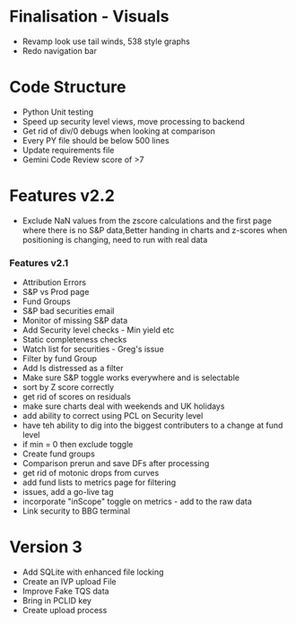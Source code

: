 # Finalisation - Visuals

- Revamp look use tail winds, 538 style graphs
- Redo navigation bar

# Code Structure
- Python Unit testing
- Speed up security level views, move processing to backend
- Get rid of div/0 debugs when looking at comparison
- Every PY file should be below 500 lines
- Update requirements file
- Gemini Code Review score of >7

# Features v2.2
- Exclude NaN values from the zscore calculations and the first page where there is no S&P data,Better handing in charts and z-scores when positioning is changing, need to run with real data 


### Features v2.1
- Attribution Errors
- S&P vs Prod page
- Fund Groups
- S&P bad securities email
- Monitor of missing S&P data
- Add Security level checks - Min yield etc
- Static completeness checks
- Watch list for securities - Greg's issue
- Filter by fund Group
- Add Is distressed as a filter
- Make sure S&P toggle works everywhere and is selectable 
- sort by Z score correctly
- get rid of scores on residuals
- make sure charts deal with weekends and UK holidays
- add ability to correct using PCL on Security level
- have teh ability to dig into the biggest contributers to a change at fund level
- if min = 0 then exclude toggle
- Create fund groups 
- Comparison prerun and save DFs after processing
- get rid of motonic drops from curves
- add fund lists to metrics page for filtering
- issues, add a go-live tag
- incorporate "inScope" toggle on metrics - add to the raw data
- Link security to BBG terminal



# Version 3
- Add SQLite with enhanced file locking
- Create an IVP upload File
- Improve Fake TQS data
- Bring in PCLID key
- Create upload process

















